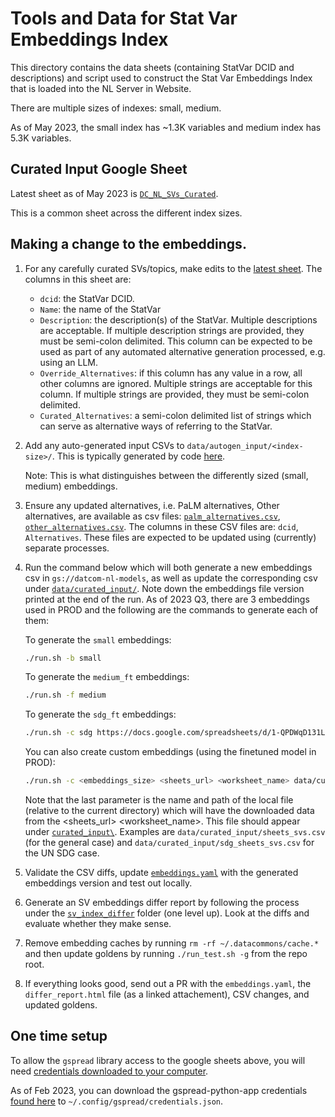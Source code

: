 # Tools and Data for Stat Var Embeddings Index

This directory contains the data sheets (containing StatVar DCID and
descriptions) and script used to construct the Stat Var Embeddings Index that
is loaded into the NL Server in Website.

There are multiple sizes of indexes: small, medium.

As of May 2023, the small index has ~1.3K variables and medium index has 5.3K
variables.

## Curated Input Google Sheet

Latest sheet as of May 2023 is
[`DC_NL_SVs_Curated`](https://docs.google.com/spreadsheets/d/1-QPDWqD131LcDTZ4y_nnqllh66W010HDdows1phyneU).

This is a common sheet across the different index sizes.

## Making a change to the embeddings.

1. For any carefully curated SVs/topics, make edits to the [latest sheet](https://docs.google.com/spreadsheets/d/1-QPDWqD131LcDTZ4y_nnqllh66W010HDdows1phyneU). The columns in this sheet are:

   - `dcid`: the StatVar DCID.
   - `Name`: the name of the StatVar
   - `Description`: the description(s) of the StatVar. Multiple descriptions are acceptable. If multiple description strings are provided, they must be semi-colon delimited. This column can be expected to be used as part of any automated alternative generation processed, e.g. using an LLM.
   - `Override_Alternatives`: if this column has any value in a row, all other columns are ignored. Multiple strings are acceptable for this column. If multiple strings are provided, they must be semi-colon delimited.
   - `Curated_Alternatives`: a semi-colon delimited list of strings which can serve as alternative ways of referring to the StatVar.

2. Add any auto-generated input CSVs to `data/autogen_input/<index-size>/`.
   This is typically generated by code [here](prep/).

   Note: This is what distinguishes between the differently sized (small, medium) embeddings.

3. Ensure any updated alternatives, i.e. PaLM alternatives, Other alternatives, are available as csv files: [`palm_alternatives.csv`](data/alternatives/palm_alternatives.csv), [`other_alternatives.csv`](data/alternatives/other_alternatives.csv). The columns in these CSV files are: `dcid`, `Alternatives`. These files are expected to be updated using (currently) separate processes.

4. Run the command below which will both generate a new embeddings csv in
   `gs://datcom-nl-models`, as well as update the corresponding csv under
   [`data/curated_input/`](data/curated_input/). Note down the embeddings
   file version printed at the end of the run. As of 2023 Q3, there are 3
   embeddings used in PROD and the following are the commands to generate each
   of them:

   To generate the `small` embeddings:
   ```bash
   ./run.sh -b small
   ```

   To generate the `medium_ft` embeddings:
   ```bash
   ./run.sh -f medium
   ```

   To generate the `sdg_ft` embeddings:
   ```bash
   ./run.sh -c sdg https://docs.google.com/spreadsheets/d/1-QPDWqD131LcDTZ4y_nnqllh66W010HDdows1phyneU SDG_GOALS_INDICATORS_ONLY data/curated_input/sdg_sheets_svs.csv
   ```

   You can also create custom embeddings (using the finetuned model in PROD):
   ```bash
   ./run.sh -c <embeddings_size> <sheets_url> <worksheet_name> data/curated_input/sheets_svs.csv
   ```

   Note that the last parameter is the name and path of the local file (relative to the current directory) which will have the downloaded data from the <sheets_url> <worksheet_name>. This file should appear under [`curated_input\`](data/curated_input/). Examples are `data/curated_input/sheets_svs.csv` (for the general case) and `data/curated_input/sdg_sheets_svs.csv` for the UN SDG case.

5. Validate the CSV diffs, update [`embeddings.yaml`](../../../deploy/nl/embeddings.yaml) with the generated embeddings version and test out locally.

6. Generate an SV embeddings differ report by following the process under the [`sv_index_differ`](../svindex_differ/README.md) folder (one level up). Look at the diffs and evaluate whether they make sense.

7. Remove embedding caches by running `rm -rf ~/.datacommons/cache.*` and then update goldens by running `./run_test.sh -g` from the repo root.

8. If everything looks good, send out a PR with the `embeddings.yaml`, the `differ_report.html` file (as a linked attachement), CSV changes, and updated goldens.

## One time setup

To allow the `gspread` library access to the google sheets above, you will need [credentials downloaded to your computer](https://docs.gspread.org/en/latest/oauth2.html#for-end-users-using-oauth-client-id).

As of Feb 2023, you can download the gspread-python-app credentials [found here](https://pantheon.corp.google.com/apis/credentials/oauthclient/878764285063-2tqmvvstv8k8cdl7ougccd7ptpnat8d5.apps.googleusercontent.com?project=datcom-204919) to `~/.config/gspread/credentials.json`.
